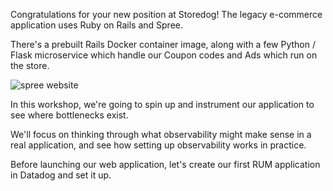 
Congratulations for your new position at Storedog! The legacy e-commerce application uses Ruby on Rails and Spree. 

There's a prebuilt Rails Docker container image, along with a few Python / Flask microservice which handle our Coupon codes and Ads which run on the store.

![spree website](https://p-qKFgO2.t2.n0.cdn.getcloudapp.com/items/KouBpG7R/Image%202020-07-22%20at%205.33.01%20PM.png?v=d25a745e18a4835ca05ae1452ca1c42b)

In this workshop, we're going to spin up and instrument our application to see where bottlenecks exist.

We'll focus on thinking through what observability might make sense in a real application, and see how setting up observability works in practice.

Before launching our web application, let's create our first RUM application in Datadog and set it up.